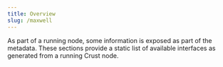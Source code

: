 ```yaml
---
title: Overview
slug: /maxwell
---
```


As part of a running node, some information is exposed as part of the metadata. These sections provide a static list of available interfaces as generated from a running Crust node.
